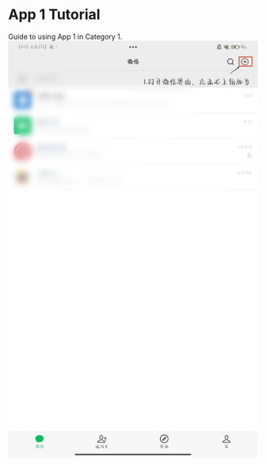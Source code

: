 # App 1 Tutorial

Guide to using App 1 in Category 1.
![这是图片](/docs/Image/Instant-messaging/wechat/add-friends/1-1.jpg)
